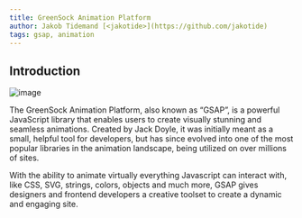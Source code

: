 ```yaml
---
title: GreenSock Animation Platform
author: Jakob Tidemand [<jakotide>](https://github.com/jakotide)
tags: gsap, animation
---
```


## Introduction

![image](~/assets/frameworks/gsap/logo.png)

The GreenSock Animation Platform, also known as “GSAP”, is a powerful JavaScript library that enables users to create visually stunning and seamless animations. Created by Jack Doyle, it was initially meant as a small, helpful tool for developers, but has since evolved into one of the most popular libraries in the animation landscape, being utilized on over millions of sites.

With the ability to animate virtually everything Javascript can interact with, like CSS, SVG, strings, colors, objects and much more, GSAP gives designers and frontend developers a creative toolset to create a dynamic and engaging site.


